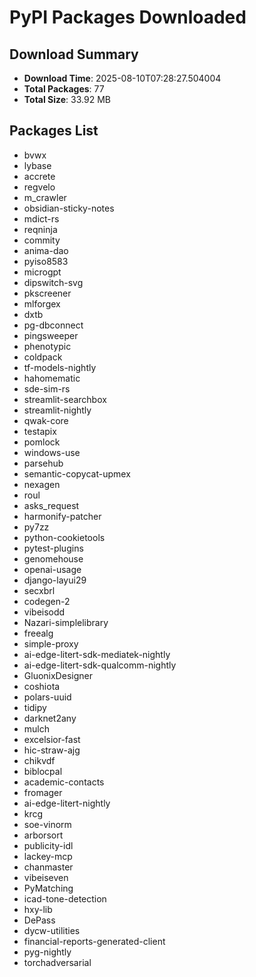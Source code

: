 # PyPI Packages Downloaded

## Download Summary
- **Download Time**: 2025-08-10T07:28:27.504004
- **Total Packages**: 77
- **Total Size**: 33.92 MB

## Packages List
- bvwx
- lybase
- accrete
- regvelo
- m_crawler
- obsidian-sticky-notes
- mdict-rs
- reqninja
- commity
- anima-dao
- pyiso8583
- microgpt
- dipswitch-svg
- pkscreener
- mlforgex
- dxtb
- pg-dbconnect
- pingsweeper
- phenotypic
- coldpack
- tf-models-nightly
- hahomematic
- sde-sim-rs
- streamlit-searchbox
- streamlit-nightly
- qwak-core
- testapix
- pomlock
- windows-use
- parsehub
- semantic-copycat-upmex
- nexagen
- roul
- asks_request
- harmonify-patcher
- py7zz
- python-cookietools
- pytest-plugins
- genomehouse
- openai-usage
- django-layui29
- secxbrl
- codegen-2
- vibeisodd
- Nazari-simplelibrary
- freealg
- simple-proxy
- ai-edge-litert-sdk-mediatek-nightly
- ai-edge-litert-sdk-qualcomm-nightly
- GluonixDesigner
- coshiota
- polars-uuid
- tidipy
- darknet2any
- mulch
- excelsior-fast
- hic-straw-ajg
- chikvdf
- biblocpal
- academic-contacts
- fromager
- ai-edge-litert-nightly
- krcg
- soe-vinorm
- arborsort
- publicity-idl
- lackey-mcp
- chanmaster
- vibeiseven
- PyMatching
- icad-tone-detection
- hxy-lib
- DePass
- dycw-utilities
- financial-reports-generated-client
- pyg-nightly
- torchadversarial
